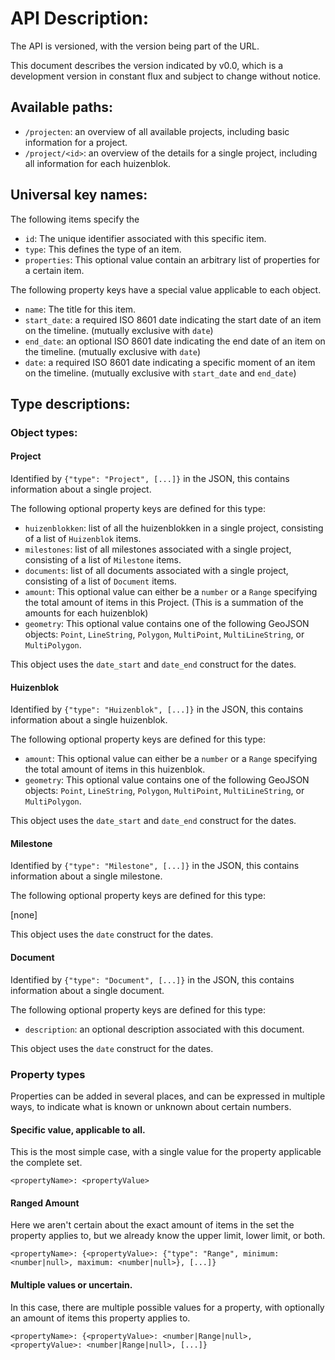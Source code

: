# API Description:

The API is versioned, with the version being part of the URL.

This document describes the version indicated by v0.0, which is a development version in constant flux and subject to change without notice.

## Available paths:

- `/projecten`: an overview of all available projects, including basic information for a project.
- `/project/<id>`: an overview of the details for a single project, including all information for each huizenblok.

## Universal key names:

The following items specify the

- `id`: The unique identifier associated with this specific item.
- `type`: This defines the type of an item.
- `properties`: This optional value contain an arbitrary list of properties for a certain item.

The following property keys have a special value applicable to each object.

- `name`: The title for this item.
- `start_date`: a required ISO 8601 date indicating the start date of an item on the timeline. (mutually exclusive with `date`)
- `end_date`: an optional ISO 8601 date indicating the end date of an item on the timeline. (mutually exclusive with `date`)
- `date`: a required ISO 8601 date indicating a specific moment of an item on the timeline. (mutually exclusive with `start_date` and `end_date`)

## Type descriptions:

### Object types:

#### Project

Identified by `{"type": "Project", [...]}` in the JSON, this contains information about a single project.

The following optional property keys are defined for this type:

- `huizenblokken`: list of all the huizenblokken in a single project, consisting of a list of `Huizenblok` items.
- `milestones`: list of all milestones associated with a single project, consisting of a list of `Milestone` items.
- `documents`: list of all documents associated with a single project, consisting of a list of `Document` items.
- `amount`: This optional value can either be a `number` or a `Range` specifying the total amount of items in this Project. (This is a summation of the amounts for each huizenblok)
- `geometry`: This optional value contains one of the following GeoJSON objects: `Point`, `LineString`, `Polygon`, `MultiPoint`, `MultiLineString`, or `MultiPolygon`.

This object uses the `date_start` and `date_end` construct for the dates.

#### Huizenblok

Identified by `{"type": "Huizenblok", [...]}` in the JSON, this contains information about a single huizenblok.

The following optional property keys are defined for this type:

- `amount`: This optional value can either be a `number` or a `Range` specifying the total amount of items in this huizenblok.
- `geometry`: This optional value contains one of the following GeoJSON objects: `Point`, `LineString`, `Polygon`, `MultiPoint`, `MultiLineString`, or `MultiPolygon`.

This object uses the `date_start` and `date_end` construct for the dates.

#### Milestone

Identified by `{"type": "Milestone", [...]}` in the JSON, this contains information about a single milestone.

The following optional property keys are defined for this type:

[none]

This object uses the `date` construct for the dates.

#### Document

Identified by `{"type": "Document", [...]}` in the JSON, this contains information about a single document.

The following optional property keys are defined for this type:

- `description`: an optional description associated with this document.

This object uses the `date` construct for the dates.

### Property types

Properties can be added in several places, and can be expressed in multiple ways, to indicate what is known or unknown about certain numbers.

#### Specific value, applicable to all.

This is the most simple case, with a single value for the property applicable the complete set.

`<propertyName>: <propertyValue>`

#### Ranged Amount

Here we aren't certain about the exact amount of items in the set the property applies to,
but we already know the upper limit, lower limit, or both.

`<propertyName>: {<propertyValue>: {"type": "Range", minimum: <number|null>, maximum: <number|null>}, [...]}`

#### Multiple values or uncertain.

In this case, there are multiple possible values for a property, with optionally an amount of items this property applies to.

`<propertyName>: {<propertyValue>: <number|Range|null>, <propertyValue>: <number|Range|null>, [...]}`
